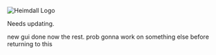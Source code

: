 ![Heimdall Logo](https://github.com/JustCallMeSimon26/Heimdall/blob/cb410b3bc092522f03566799092551a8e109c5e2/assets/github_text_logo.png)

Needs updating.

new gui done now the rest. prob gonna work on something else before returning to this
